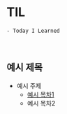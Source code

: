 # TIL 
    - Today I Learned

<br>

## 예시 제목
* 예시 주제
  * [예시 목차1](https://github.com/gusdn7142/TIL/blob/main/example/ex1.md)
  * 예시 목차2

